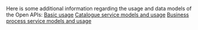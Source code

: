 Here is some additional information regarding the usage and data models of the Open APIs:
[Basic usage](https://www.nimble-project.org/wp-content/uploads/2019/05/NIMBLE_API_Developer_Guide_V1-.pdf)
[Catalogue service models and usage](https://www.nimble-project.org/wp-content/uploads/2019/01/Catalogue-Service-REST-API.docx)
[Business process service models and usage](https://www.nimble-project.org/wp-content/uploads/2019/01/Business-Process-Service-REST-API.docx)